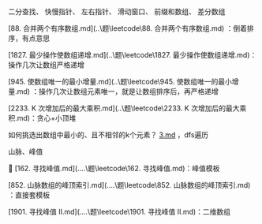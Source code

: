 二分查找、
快慢指针、
左右指针、
滑动窗口、
前缀和数组、
差分数组



[88. 合并两个有序数组.md](..\题\leetcode\88. 合并两个有序数组.md) ：倒着排序，有点意思



[1827. 最少操作使数组递增.md](..\题\leetcode\1827. 最少操作使数组递增.md)：操作几次让数组严格递增

[945. 使数组唯一的最小增量.md](..\题\leetcode\945. 使数组唯一的最小增量.md) ：操作几次让数组元素唯一，就是让数组排序后，再严格递增



[2233. K 次增加后的最大乘积.md](..\题\leetcode\2233. K 次增加后的最大乘积.md)：贪心+小顶堆



如何挑选出数组中最小的、且不相邻的k个元素？ [3.md](..\题\笔试\pdd\25春\1\3.md) ，dfs遍历



山脉、峰值

🚀 [162. 寻找峰值.md](..\..\题\leetcode\162. 寻找峰值.md)：峰值模板

 [852. 山脉数组的峰顶索引.md](..\..\题\leetcode\852. 山脉数组的峰顶索引.md) ：直接套模板

 [1901. 寻找峰值 II.md](..\..\题\leetcode\1901. 寻找峰值 II.md)：二维数组
